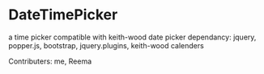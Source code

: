# DateTimePicker
a time picker compatible with keith-wood date picker
dependancy: jquery, popper.js, bootstrap, jquery.plugins, keith-wood calenders

Contributers: me, Reema

